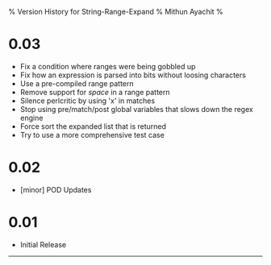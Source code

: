 % Version History for String-Range-Expand
% Mithun Ayachit
%

# 0.03

-   Fix a condition where ranges were being gobbled up
-   Fix how an expression is parsed into bits without loosing characters
-   Use a pre-compiled range pattern
-   Remove support for *space* in a range pattern
-   Silence perlcritic by using 'x' in matches
-   Stop using pre/match/post global variables that slows down the regex
    engine
-   Force sort the expanded list that is returned
-   Try to use a more comprehensive test case

# 0.02

-   [minor] POD Updates

# 0.01

-   Initial Release

* * * * *
